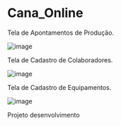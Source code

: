 # Cana_Online

Tela de Apontamentos de Produção.

![image](https://github.com/ClaudionorPeixinho/CanaOnline/assets/142553468/3bb42c93-51f3-4157-8d19-10ec593a16b6)

Tela de Cadastro de Colaboradores.

![image](https://github.com/ClaudionorPeixinho/CanaOnline/assets/142553468/56b63386-cb3b-4d4d-ac9e-cf8a30fe62ed)

Tela de Cadastro de Equipamentos.

![image](https://github.com/ClaudionorPeixinho/CanaOnline/assets/142553468/2f347e5b-f1d3-42e7-a729-d833c1ddd19b)



Projeto desenvolvimento

